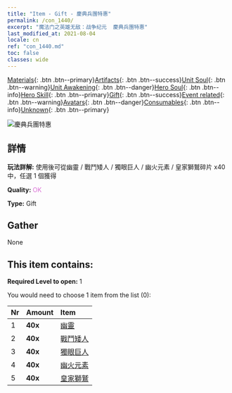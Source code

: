 ```yaml
---
title: "Item - Gift - 慶典兵團特惠"
permalink: /con_1440/
excerpt: "魔法门之英雄无敌：战争纪元  慶典兵團特惠"
last_modified_at: 2021-08-04
locale: cn
ref: "con_1440.md"
toc: false
classes: wide
---
```

 [Materials](/ItemsCN/){: .btn .btn--primary}[Artifacts](/ItemsCN/Artifacts/){: .btn .btn--success}[Unit Soul](/ItemsCN/UnitSoul/){: .btn .btn--warning}[Unit Awakening](/ItemsCN/UnitAwakening/){: .btn .btn--danger}[Hero Soul](/ItemsCN/HeroSoul/){: .btn .btn--info}[Hero Skill](/ItemsCN/HeroSkill/){: .btn .btn--primary}[Gift](/ItemsCN/Gift/){: .btn .btn--success}[Event related](/ItemsCN/Events/){: .btn .btn--warning}[Avatars](/ItemsCN/Avatars/){: .btn .btn--danger}[Consumables](/ItemsCN/Consumables/){: .btn .btn--info}[Unknown](/ItemsCN/Unknown/){: .btn .btn--primary}

 ![慶典兵團特惠](/images/t/i_907054.png)

## 詳情
 **玩法詳解:** 使用後可從幽靈 / 戰鬥矮人 / 獨眼巨人 / 幽火元素 / 皇家獅鷲碎片 x40 中，任選 1 個獲得

 **Quality:** <span style="color: #DA70D6">OK</span>

 **Type:** Gift

## Gather

  None

## This item contains:

 **Required Level to open:** 1

 You would need to choose 1 item from the list (0):

  | Nr | Amount |     Item    |
  |:---|:-------|:------------|
  | 1 |  **40x** | [幽靈](/cn/Items/unt_210/) |  | 
  | 2 |  **40x** | [戰鬥矮人](/cn/Items/unt_200/) |  | 
  | 3 |  **40x** | [獨眼巨人](/cn/Items/unt_222/) |  | 
  | 4 |  **40x** | [幽火元素](/cn/Items/unt_265/) |  | 
  | 5 |  **40x** | [皇家獅鷲](/cn/Items/unt_192/) |  | 
